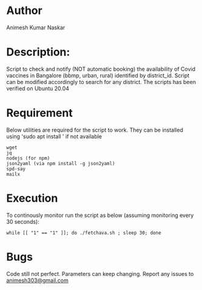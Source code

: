# Author
Animesh Kumar Naskar
# Description: 
Script to check and notify (NOT automatic booking) the availability of Covid vaccines in Bangalore (bbmp, urban, rural) identified by district_id. 
 		Script can be modified accordingly to search for any district. The scripts has been verified on Ubuntu 20.04
# Requirement
Below utilities are required for the script to work. They can be installed using 'sudo apt install <pkg-name>' if not available
```
wget
jq
nodejs (for npm)
json2yaml (via npm install -g json2yaml)
spd-say
mailx
```
# Execution
To continously monitor run the script as below (assuming monitoring every 30 seconds):
```
while [[ "1" == "1" ]]; do ./fetchava.sh ; sleep 30; done
```
# Bugs
Code still not perfect. Parameters can keep changing. Report any issues to animesh303@gmail.com

